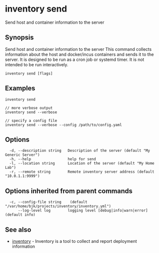 # inventory send

Send host and container information to the server

## Synopsis

Send host and container information to the server
This command collects information about the host and docker/incus containers
and sends it to the server. It is designed to be run as a cron job or systemd timer.
It is not intended to be run interactively.
	

```
inventory send [flags]
```

## Examples

```
inventory send

// more verbose output
inventory send --verbose

// specify a config file
inventory send --verbose --config /path/to/config.yaml
```

## Options

```
  -d, --description string   Description of the server (default "My Generic Server")
  -h, --help                 help for send
  -l, --location string      Location of the server (default "My Home Lab")
  -r, --remote string        Remote inventory server address (default "10.0.1.1:9999")
```

## Options inherited from parent commands

```
  -c, --config-file string    (default "/var/home/bjk/projects/inventory/inventory.yml")
      --log-level log        logging level [debug|info|warn|error] (default info)
```

## See also

* [inventory](inventory.md)	 - Inventory is a tool to collect and report deployment information

